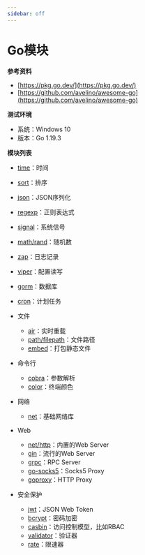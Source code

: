 ```yaml
---
sidebar: off
---
```


# Go模块

**参考资料**

* [https://pkg.go.dev/](https://pkg.go.dev/)
* [https://github.com/avelino/awesome-go](https://github.com/avelino/awesome-go)

**测试环境**

* 系统：Windows 10
* 版本：Go 1.19.3

**模块列表**

* [time](https://jinhui.dev/programming/go/modules/time.html)：时间
* [sort](https://jinhui.dev/programming/go/modules/sort.html)：排序
* [json](https://jinhui.dev/programming/go/modules/json.html)：JSON序列化
* [regexp](https://jinhui.dev/programming/go/modules/regexp.html)：正则表达式
* [signal](https://jinhui.dev/programming/go/modules/signal.html)：系统信号
* [math/rand](https://jinhui.dev/programming/go/modules/math-rand.html)：随机数
* [zap](https://jinhui.dev/programming/go/modules/zap.html)：日志记录
* [viper](https://jinhui.dev/programming/go/modules/viper.html)：配置读写
* [gorm](https://jinhui.dev/programming/go/modules/gorm.html)：数据库
* [cron](https://jinhui.dev/programming/go/modules/cron.html)：计划任务
* 文件

  * [air](https://jinhui.dev/programming/go/modules/air.html)：实时重载
  * [path/filepath](https://jinhui.dev/programming/go/modules/path-filepath.html)：文件路径
  * [embed](https://jinhui.dev/programming/go/modules/embed.html)：打包静态文件
* 命令行
  * [cobra](https://jinhui.dev/programming/go/modules/cobra.html)：参数解析
  * [color](https://jinhui.dev/programming/go/modules/color.html)：终端颜色
* 网络
  * [net](https://jinhui.dev/programming/go/modules/net.html)：基础网络库
* Web
  * [net/http](https://jinhui.dev/programming/go/modules/net-http.html)：内置的Web Server
  * [gin](https://jinhui.dev/programming/go/modules/gin.html)：流行的Web Server
  * [grpc](https://jinhui.dev/programming/go/modules/grpc.html)：RPC Server
  * [go-socks5](https://jinhui.dev/programming/go/modules/go-socks5.html)：Socks5 Proxy
  * [goproxy](https://jinhui.dev/programming/go/modules/goproxy.html)：HTTP Proxy
* 安全保护

  * [jwt](https://jinhui.dev/programming/go/modules/jwt.html)：JSON Web Token
  * [bcrypt](https://jinhui.dev/programming/go/modules/bcrypt.html)：密码加密
  * [casbin](https://jinhui.dev/programming/go/modules/casbin.html)：访问控制模型，比如RBAC
  * [validator](https://jinhui.dev/programming/go/modules/validator.html)：验证器
  * [rate](https://jinhui.dev/programming/go/modules/rate.html)：限速器
